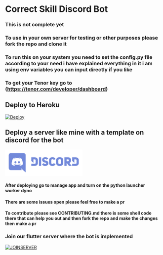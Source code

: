 # Correct Skill Discord Bot

### This is not complete yet

### To use in your own server for testing or other purposes please fork the repo and clone it


### To run this on your system you need to set the config.py file according to your need i have explained everything in it i am using env variables you can input directly if you like
### To get your Tenor key go to (https://tenor.com/developer/dashboard)

## Deploy to Heroku
[![Deploy](https://www.herokucdn.com/deploy/button.svg)](https://heroku.com/deploy?template=https://github.com/Shubhaankar-sharma/correct_skillBot)

## Deploy a server like mine with a template on discord for the bot
[![SERVERTEMPLATE](Discord-Logo_new.png)](https://discord.new/fwyNTFBN4pF2)

#### After deploying go to manage app and turn on the python launcher worker dyno

#### There are some issues open please feel free to make a pr
#### To contribute please see CONTRIBUTING.md there is some shell code there that can help you out and then fork the repo and make the changes then make a pr 

### Join our flutter server where the bot is implemented
[![JOINSERVER](https://discord.com/api/guilds/742283065694617611/widget.png?style=banner4)](https://discord.gg/f5HjX9t)
